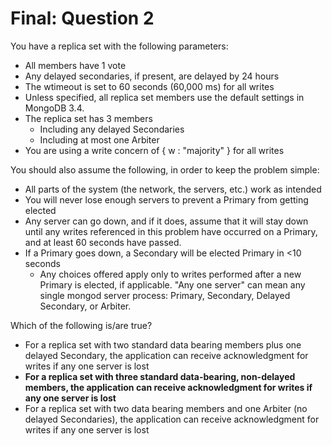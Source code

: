 # Final: Question 2

You have a replica set with the following parameters:

- All members have 1 vote
- Any delayed secondaries, if present, are delayed by 24 hours
- The wtimeout is set to 60 seconds (60,000 ms) for all writes
- Unless specified, all replica set members use the default settings in MongoDB 3.4.
- The replica set has 3 members
   - Including any delayed Secondaries
   - Including at most one Arbiter
- You are using a write concern of { w : "majority" } for all writes

You should also assume the following, in order to keep the problem simple:

- All parts of the system (the network, the servers, etc.) work as intended
- You will never lose enough servers to prevent a Primary from getting elected
- Any server can go down, and if it does, assume that it will stay down until any writes referenced in this problem have occurred on a Primary, and at least 60 seconds have passed.
- If a Primary goes down, a Secondary will be elected Primary in <10 seconds
   - Any choices offered apply only to writes performed after a new Primary is elected, if applicable.
"Any one server" can mean any single mongod server process: Primary, Secondary, Delayed Secondary, or Arbiter.

Which of the following is/are true?

- For a replica set with two standard data bearing members plus one delayed Secondary, the application can receive acknowledgment for writes if any one server is lost
- **For a replica set with three standard data-bearing, non-delayed members, the application can receive acknowledgment for writes if any one server is lost**
- For a replica set with two data bearing members and one Arbiter (no delayed Secondaries), the application can receive acknowledgment for writes if any one server is lost
